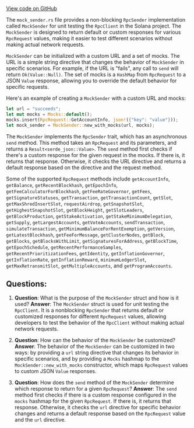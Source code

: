 [View code on GitHub](https://github.com/solana-labs/solana/blob/master/rpc-client/src/mock_sender.rs)

The `mock_sender.rs` file provides a non-blocking `RpcSender` implementation called `MockSender` for unit testing the `RpcClient` in the Solana project. The `MockSender` is designed to return default or custom responses for various `RpcRequest` values, making it easier to test different scenarios without making actual network requests.

`MockSender` can be initialized with a custom URL and a set of mocks. The URL is a simple string directive that changes the behavior of `MockSender` in specific scenarios. For example, if the URL is "fails", any call to `send` will return `Ok(Value::Null)`. The set of mocks is a `HashMap` from `RpcRequest` to a JSON `Value` response, allowing you to override the default behavior for specific requests.

Here's an example of creating a `MockSender` with a custom URL and mocks:

```rust
let url = "succeeds";
let mut mocks = Mocks::default();
mocks.insert(RpcRequest::GetAccountInfo, json!({"key": "value"}));
let mock_sender = MockSender::new_with_mocks(url, mocks);
```

The `MockSender` implements the `RpcSender` trait, which has an asynchronous `send` method. This method takes an `RpcRequest` and its parameters, and returns a `Result<serde_json::Value>`. The `send` method first checks if there's a custom response for the given request in the mocks. If there is, it returns that response. Otherwise, it checks the URL directive and returns a default response based on the directive and the request method.

Some of the supported `RpcRequest` methods include `getAccountInfo`, `getBalance`, `getRecentBlockhash`, `getEpochInfo`, `getFeeCalculatorForBlockhash`, `getFeeRateGovernor`, `getFees`, `getSignatureStatuses`, `getTransaction`, `getTransactionCount`, `getSlot`, `getMaxShredInsertSlot`, `requestAirdrop`, `getSnapshotSlot`, `getHighestSnapshotSlot`, `getBlockHeight`, `getSlotLeaders`, `getBlockProduction`, `getStakeActivation`, `getStakeMinimumDelegation`, `getSupply`, `getLargestAccounts`, `getVoteAccounts`, `sendTransaction`, `simulateTransaction`, `getMinimumBalanceForRentExemption`, `getVersion`, `getLatestBlockhash`, `getFeeForMessage`, `getClusterNodes`, `getBlock`, `getBlocks`, `getBlocksWithLimit`, `getSignaturesForAddress`, `getBlockTime`, `getEpochSchedule`, `getRecentPerformanceSamples`, `getRecentPrioritizationFees`, `getIdentity`, `getInflationGovernor`, `getInflationRate`, `getInflationReward`, `minimumLedgerSlot`, `getMaxRetransmitSlot`, `getMultipleAccounts`, and `getProgramAccounts`.
## Questions: 
 1. **Question**: What is the purpose of the `MockSender` struct and how is it used?
   **Answer**: The `MockSender` struct is used for unit testing the `RpcClient`. It is a nonblocking `RpcSender` that returns default or customized responses for different `RpcRequest` values, allowing developers to test the behavior of the `RpcClient` without making actual network requests.

2. **Question**: How can the behavior of the `MockSender` be customized?
   **Answer**: The behavior of the `MockSender` can be customized in two ways: by providing a `url` string directive that changes its behavior in specific scenarios, and by providing a `Mocks` hashmap to the `MockSender::new_with_mocks` constructor, which maps `RpcRequest` values to custom JSON `Value` responses.

3. **Question**: How does the `send` method of the `MockSender` determine which response to return for a given `RpcRequest`?
   **Answer**: The `send` method first checks if there is a custom response configured in the `mocks` hashmap for the given `RpcRequest`. If there is, it returns that response. Otherwise, it checks the `url` directive for specific behavior changes and returns a default response based on the `RpcRequest` value and the `url` directive.